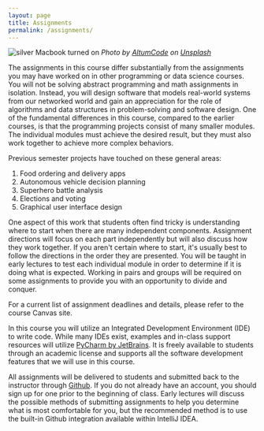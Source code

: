 ```yaml
---
layout: page
title: Assignments
permalink: /assignments/
---
```


![silver Macbook turned on](/img/altumcode-XMFZqrGyV-Q-unsplash-med.jpg)
*Photo by <a href="https://unsplash.com/@altumcode?utm_source=unsplash&utm_medium=referral&utm_content=creditCopyText">AltumCode</a> on <a href="https://unsplash.com/s/photos/programming?utm_source=unsplash&utm_medium=referral&utm_content=creditCopyText">Unsplash</a>*

The assignments in this course differ substantially from the assignments you may have worked on in other programming or data science courses. You will not be solving abstract programming and math assignments in isolation. Instead, you will design software that models real-world systems from our networked world and gain an appreciation for the role of algorithms and data structures in problem-solving and software design. One of the fundamental differences in this course, compared to the earlier courses, is that the programming projects consist of many smaller modules. The individual modules must achieve the desired result, but they must also work together to achieve more complex behaviors. 

Previous semester projects have touched on these general areas:
1. Food ordering and delivery apps
1. Autonomous vehicle decision planning
1. Superhero battle analysis
1. Elections and voting
1. Graphical user interface design

One aspect of this work that students often find tricky is understanding where to start when there are many independent components. Assignment directions will focus on each part independently but will also discuss how they work together. If you aren't certain where to start, it's usually best to follow the directions in the order they are presented. You will be taught in early lectures to test each individual module in order to determine if it is doing what is expected. Working in pairs and groups will be required on some assignments to provide you with an opportunity to divide and conquer.

For a current list of assignment deadlines and details, please refer to the course Canvas site.

In this course you will utilize an Integrated Development Environment (IDE) to write code. While many IDEs exist, examples and in-class support resources will utilize [PyCharm by JetBrains](https://www.jetbrains.com/). It is freely available to students through an academic license and supports all the software development features that we will use in this course. 

All assignments will be delivered to students and submitted back to the instructor through [Github](https://github.com/). If you do not already have an account, you should sign up for one prior to the beginning of class. Early lectures will discuss the possible methods of submitting assignments to help you determine what is most comfortable for you, but the recommended method is to use the built-in Github integration available within IntelliJ IDEA. 